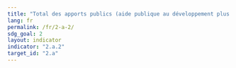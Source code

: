 ```yaml
---
title: "Total des apports publics (aide publique au développement plus autres apports publics) alloués au secteur agricole"
lang: fr
permalink: /fr/2-a-2/
sdg_goal: 2
layout: indicator
indicator: "2.a.2"
target_id: "2.a"
---
```


